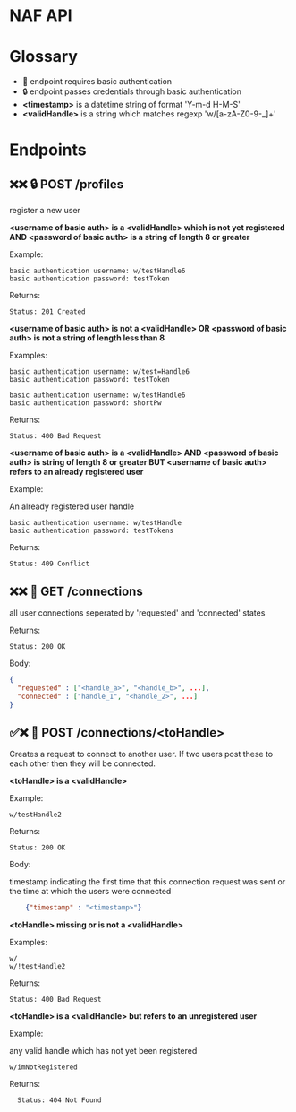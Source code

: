 # NAF API

# Glossary
- 🔐 endpoint requires basic authentication
- 🔒 endpoint passes credentials through basic authentication
- **&lt;timestamp>** is a datetime string of format 'Y-m-d H-M-S'
- **&lt;validHandle>** is a string which matches regexp 'w/[a-zA-Z0-9-_]+'

# Endpoints
## ❌❌ 🔒 POST /profiles
register a new user

**&lt;username of basic auth> is a &lt;validHandle> which is not yet registered AND &lt;password of basic auth> is a string of length 8 or greater**

Example:

    basic authentication username: w/testHandle6
    basic authentication password: testToken

Returns:

    Status: 201 Created

**&lt;username of basic auth> is not a &lt;validHandle> OR &lt;password of basic auth> is not a string of length less than 8**

Examples:

    basic authentication username: w/test=Handle6
    basic authentication password: testToken

    basic authentication username: w/testHandle6
    basic authentication password: shortPw


Returns:

    Status: 400 Bad Request

**&lt;username of basic auth> is a &lt;validHandle> AND &lt;password of basic auth> is string of length 8 or greater BUT &lt;username of basic auth> refers to an already registered user**

Example:

An already registered user handle

    basic authentication username: w/testHandle
    basic authentication password: testTokens


Returns:

    Status: 409 Conflict

## ❌❌ 🔐 GET /connections
all user connections seperated by 'requested' and 'connected' states

Returns:

    Status: 200 OK

Body:

  ```json
  {
    "requested" : ["<handle_a>", "<handle_b>", ...],
    "connected" : ["handle_1", "<handle_2>", ...]
  }
  ```

## ✅❌ 🔐 POST /connections/&lt;toHandle>

Creates a request to connect to another user. If two users post these to each other then they will be connected.

**&lt;toHandle> is a &lt;validHandle>**

  Example:

    w/testHandle2

  Returns:
  
    Status: 200 OK

  Body:

  timestamp indicating the first time that this connection request was sent or the time at which the users were connected
  ```json
      {"timestamp" : "<timestamp>"}
  ```

**&lt;toHandle> missing or is not a &lt;validHandle>**

  Examples:

    w/
    w/!testHandle2
  Returns:

    Status: 400 Bad Request

**&lt;toHandle> is a &lt;validHandle> but refers to an unregistered user**

  Example:

  any valid handle which has not yet been registered

    w/imNotRegistered
  Returns:

      Status: 404 Not Found

  